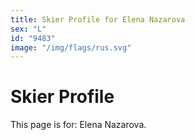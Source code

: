 ```yaml
---
title: Skier Profile for Elena Nazarova
sex: "L"
id: "9483"
image: "/img/flags/rus.svg" 
---
```


# Skier Profile

This page is for: Elena Nazarova.
    